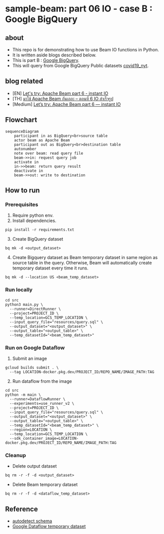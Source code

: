 # sample-beam: part 06 IO - case B : Google BigQuery

## about

- This repo is for demonstrating how to use Beam IO functions in Python.
- It is written aside blogs described below.
- This is part B : [Google BigQuery](https://cloud.google.com/bigquery).
- This will query from Google BigQuery Public datasets [covid19_nyt](https://console.cloud.google.com/bigquery?p=bigquery-public-data&d=covid19_nyt&page=dataset).

## blog related

- [EN] [Let's try: Apache Beam part 6 - instant IO](https://www.bluebirz.net/en/lets-try-apache-beam-part-6/)
- [TH] [มาใช้ Apache Beam กันเถอะ – ตอนที่ 6 IO สำเร็จรูป](https://www.bluebirz.net/th/lets-try-apache-beam-part-6-th/)
- [Medium] [Let’s try: Apache Beam part 6 — instant IO](https://medium.com/@bluebirz/lets-try-apache-beam-part-6-instant-io-fae7f79b1801)

## Flowchart

```mermaid
sequenceDiagram
    participant in as BigQuery<br>source table
    actor beam as Apache Beam
    participant out as BigQuery<br>destination table
    autonumber
    note over beam: read query file
    beam->>in: request query job
    activate in
    in->>beam: return query result
    deactivate in
    beam->>out: write to destination
```

## How to run

### Prerequisites

1. Require python env.
2. Install dependencies.

```shell
pip install -r requirements.txt
```

3. Create BigQuery dataset

```shell
bq mk -d <output_dataset>
```

4. Create Bigquery dataset as Beam temporary dataset in same region as source table in the query. Otherwise, Beam will automatically create temporary dataset every time it runs.

```shell
bq mk -d --location US <beam_temp_dataset>
```

### Run locally

```shell
cd src
python3 main.py \
  --runner=DirectRunner \
  --project=PROJECT_ID \
  --temp_location=GCS_TEMP_LOCATION \
  --input_query_file="resources/query.sql" \
  --output_dataset="<output_dataset>" \
  --output_table="<output_table>" \
  --temp_datasetId="<beam_temp_dataset>"
```

### Run on Google Dataflow

1. Submit an image

```shell
gcloud builds submit . \
  --tag LOCATION-docker.pkg.dev/PROJECT_ID/REPO_NAME/IMAGE_PATH:TAG
```

2. Run dataflow from the image

```shell
cd src
python -m main \
  --runner=DataflowRunner \
  --experiments=use_runner_v2 \
  --project=PROJECT_ID \
  --input_query_file="resources/query.sql" \
  --output_dataset="<output_dataset>" \
  --output_table="<output_table>" \
  --temp_datasetId="<beam_temp_dataset>" \
  --region=LOCATION \
  --temp_location=GCS_TEMP_LOCATION \
  --sdk_container_image=LOCATION-docker.pkg.dev/PROJECT_ID/REPO_NAME/IMAGE_PATH:TAG
```

### Cleanup

- Delete output dataset

```shell
bq rm -r -f -d <output_dataset>
```

- Delete Beam temporary dataset

```shell
bq rm -r -f -d <dataflow_temp_dataset>
```

## Reference

- [autodetect schema](https://stackoverflow.com/a/67643669)
- [Google Dataflow temporary dataset](https://beam.apache.org/releases/pydoc/2.36.0/apache_beam.io.gcp.bigquery.html)
